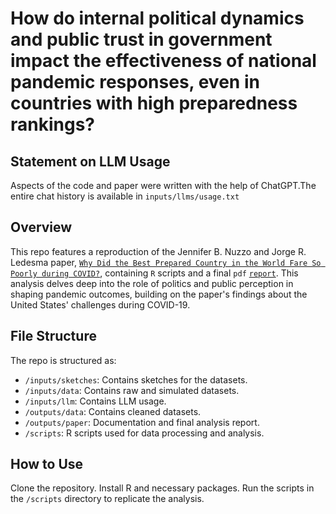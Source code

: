 # How do internal political dynamics and public trust in government impact the effectiveness of national pandemic responses, even in countries with high preparedness rankings?

## Statement on LLM Usage

Aspects of the code and paper were written with the help of ChatGPT.The entire chat history is available in `inputs/llms/usage.txt`

## Overview

This repo features a reproduction of the Jennifer B. Nuzzo and Jorge R. Ledesma paper, [`Why Did the Best Prepared Country in the World Fare So Poorly during COVID?`](https://pubs.aeaweb.org/doi/pdfplus/10.1257/jep.37.4.3), containing `R` scripts and a final `pdf` [`report`](https://github.com/hannahyu07/US-Covid-Analysis/blob/main/outputs/paper/paper.pdf). This analysis delves deep into the role of politics and public perception in shaping pandemic outcomes, building on the paper's findings about the United States' challenges during COVID-19.

## File Structure

The repo is structured as:

* `/inputs/sketches`: Contains sketches for the datasets.
* `/inputs/data`: Contains raw and simulated datasets.
* `/inputs/llm`: Contains LLM usage.
* `/outputs/data`: Contains cleaned datasets.
* `/outputs/paper`: Documentation and final analysis report.
* `/scripts`: R scripts used for data processing and analysis.

## How to Use
Clone the repository.
Install R and necessary packages.
Run the scripts in the `/scripts` directory to replicate the analysis.